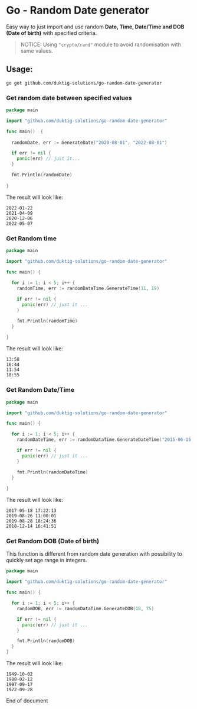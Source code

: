 # Go - Random Date generator

Easy way to just import and use random **Date, Time, Date/Time and DOB (Date of birth)** with specified criteria.

> NOTICE: Using `"crypto/rand"` module to avoid randomisation with same values.
 
## Usage:

    go got github.com/duktig-solutions/go-random-date-generator

### Get random date between specified values

```go
package main

import "github.com/duktig-solutions/go-random-date-generator"

func main()  {
    
  randomDate, err := GenerateDate("2020-08-01", "2022-08-01")

  if err != nil {
    panic(err) // just it...
  }

  fmt.Println(randomDate)
	
}
```

The result will look like:

    2022-01-22
    2021-04-09
    2020-12-06
    2022-05-07

### Get Random time

```go
package main

import "github.com/duktig-solutions/go-random-date-generator"

func main() {
	
  for i := 1; i < 5; i++ {
    randomTime, err := randomDataTime.GenerateTime(11, 19)

    if err != nil {
      panic(err) // just it ...
    }

    fmt.Println(randomTime)
  }
	
}
```

The result will look like:

    13:58
    16:44
    11:54
    18:55

### Get Random Date/Time

```go
package main

import "github.com/duktig-solutions/go-random-date-generator"

func main() {

  for i := 1; i < 5; i++ {
    randomDateTime, err := randomDataTime.GenerateDateTime("2015-06-15 16:45:00", "2019-09-21 10:43:58")

    if err != nil {
      panic(err) // just it ...
    }

    fmt.Println(randomDateTime)
  }
	
}
```

The result will look like:

    2017-05-18 17:22:13
    2019-08-26 11:00:01
    2019-08-28 18:24:36
    2018-12-14 16:41:51

### Get Random DOB (Date of birth)

This function is different from random date generation with possibility to quickly set age range in integers.

```go
package main

import "github.com/duktig-solutions/go-random-date-generator"

func main() {

  for i := 1; i < 5; i++ {
    randomDOB, err := randomDataTime.GenerateDOB(18, 75)

    if err != nil {
      panic(err) // just it ...
    }

    fmt.Println(randomDOB)
  }
}
```

The result will look like:

    1949-10-02
    1988-02-12
    1997-09-17
    1972-09-28

End of document
